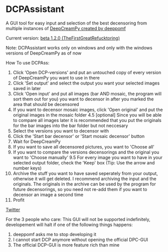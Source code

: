 # DCPAssistant
A GUI tool for easy input and selection of the best decensoring from multiple instances of [DeepCreamPy created by deeppomf](https://github.com/deeppomf/DeepCreamPy)

Current version: [beta 1.2.0 (TheFirstGreatRefucktoring)](https://github.com/DCPAssistant/DCPAssistant/releases/tag/v1.2.0-beta)

Note: DCPAssistant works only on windows and only with the windows versions of DeepCreamPy as of now
  
How To use DCPAss:
1. Click 'Open DCP-versions' and put an untouched copy of every version of DeepCreamPy you want to use in there
2. Click 'Set output' and select the output you want your selected images saved in later
3. Click 'Open input' and put all images (bar AND mosaic, the program will sort them out for you) you want to decensor in after you marked the area that should be decensored
4. If you want to decensor mosaic images, click 'Open original' and put the original images in the mosaic folder
4.5 [optional] Since you will be able to compare all images later it is recommended that you put the originals for the bar images into the bar folder but not neccesary
5. Select the versions you want to decensor with
6. Click the 'Start bar decensor' or 'Start mosaic decensor' button
7. Wait for DeepCreamPy
8. If you want to save all decensored pictures, you want to 'Choose all'
9. If you want to compare the versions decensorings and the original you want to 'Choose manually'
9.5 For every image you want to have in your selected output folder, check the 'Keep' box (Tip: Use the arrow and number keys)
10. Archive the stuff you want to have saved seperately from your output, otherwise it will get deleted. I recommend archiving the input and the originals. The originals in the archive can be used by the program for future decensorings, so you need not re-add them if you want to decensor an image a second time
11. Profit

[Twitter](https://twitter.com/DCPAssistant)

For the 3 people who care:
This GUI will not be supported indefinitely, developement will halt if one of the following things happens:
1. deeppomf asks me to stop developing it
2. I cannot start DCP anymore without opening the official DPC-GUI
3. The official DCP-GUI is more feature rich than mine
